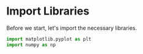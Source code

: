 # Import Libraries

Before we start, let's import the necessary libraries.

```python
import matplotlib.pyplot as plt
import numpy as np
```
